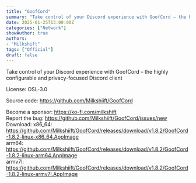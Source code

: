 ```yaml
---
title: "GoofCord"
summary: "Take control of your Discord experience with GoofCord – the highly configurable and privacy-focused Discord client"
date: 2025-01-25T13:00:00Z
categories: ["Network"]
showAuthor: true
authors:
- "Milkshift"
tags: ["Official"]
draft: false
---
```


Take control of your Discord experience with GoofCord – the highly configurable and privacy-focused Discord client

License: OSL-3.0

Source code: <https://github.com/Milkshiift/GoofCord>

Become a sponsor: <https://ko-fi.com/milkshift>  
Report the bug: <https://github.com/Milkshiift/GoofCord/issues/new>  
Download: x86_64: <https://github.com/Milkshiift/GoofCord/releases/download/v1.8.2/GoofCord-1.8.2-linux-x86_64.AppImage>  
          arm64: <https://github.com/Milkshiift/GoofCord/releases/download/v1.8.2/GoofCord-1.8.2-linux-arm64.AppImage>  
          armv7l: <https://github.com/Milkshiift/GoofCord/releases/download/v1.8.2/GoofCord-1.8.2-linux-armv7l.AppImage>  
